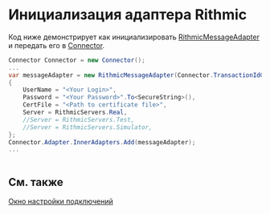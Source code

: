 # Инициализация адаптера Rithmic

Код ниже демонстрирует как инициализировать [RithmicMessageAdapter](../api/StockSharp.Rithmic.RithmicMessageAdapter.html) и передать его в [Connector](../api/StockSharp.Algo.Connector.html).

```cs
Connector Connector = new Connector();				
...				
var messageAdapter = new RithmicMessageAdapter(Connector.TransactionIdGenerator)
{
    UserName = "<Your Login>",
    Password = "<Your Password>".To<SecureString>(),
    CertFile = "<Path to certificate file>",
    Server = RithmicServers.Real,
    //Server = RithmicServers.Test,
    //Server = RithmicServers.Simulator,  
};
Connector.Adapter.InnerAdapters.Add(messageAdapter);
...	
							
```

## См. также

[Окно настройки подключений](API_UI_ConnectorWindow.md)
